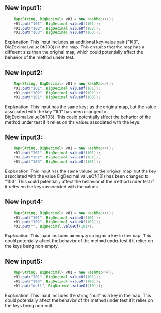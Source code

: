 ## New input1:
```java
    Map<String, BigDecimal> v01 = new HashMap<>();
    v01.put("101", BigDecimal.valueOf(101));
    v01.put("102", BigDecimal.valueOf(102));
    v01.put("103", BigDecimal.valueOf(103));
```
Explanation: This input includes an additional key-value pair ("103", BigDecimal.valueOf(103)) in the map. This ensures that the map has a different size than the original map, which could potentially affect the behavior of the method under test.

## New input2:
```java
    Map<String, BigDecimal> v01 = new HashMap<>();
    v01.put("101", BigDecimal.valueOf(101));
    v01.put("102", BigDecimal.valueOf(102));
    v01.put("101", BigDecimal.valueOf(103));
```
Explanation: This input has the same keys as the original map, but the value associated with the key "101" has been changed to BigDecimal.valueOf(103). This could potentially affect the behavior of the method under test if it relies on the values associated with the keys.

## New input3:
```java
    Map<String, BigDecimal> v01 = new HashMap<>();
    v01.put("101", BigDecimal.valueOf(101));
    v01.put("102", BigDecimal.valueOf(102));
    v01.put("103", BigDecimal.valueOf(101));
```
Explanation: This input has the same values as the original map, but the key associated with the value BigDecimal.valueOf(101) has been changed to "103". This could potentially affect the behavior of the method under test if it relies on the keys associated with the values.

## New input4:
```java
    Map<String, BigDecimal> v01 = new HashMap<>();
    v01.put("101", BigDecimal.valueOf(101));
    v01.put("102", BigDecimal.valueOf(102));
    v01.put("", BigDecimal.valueOf(101));
```
Explanation: This input includes an empty string as a key in the map. This could potentially affect the behavior of the method under test if it relies on the keys being non-empty.

## New input5:
```java
    Map<String, BigDecimal> v01 = new HashMap<>();
    v01.put("101", BigDecimal.valueOf(101));
    v01.put("102", BigDecimal.valueOf(102));
    v01.put("null", BigDecimal.valueOf(101));
```
Explanation: This input includes the string "null" as a key in the map. This could potentially affect the behavior of the method under test if it relies on the keys being non-null.
